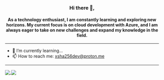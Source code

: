 <dev id="header" align="center">
<H3 align="center">
Hi there 👋,
</H3>
<H4 align="center">
As a technology enthusiast, I am constantly learning and exploring new horizons. My current focus is on cloud development with Azure, and I am always eager to take on new challenges and expand my knowledge in the field.
</H4>
</dev>

<hr size="3" width="100%" color="blue" align="center">

+ 🌱 I’m currently learning...
+ 📫 How to reach me: xsha256dev@proton.me

<hr size="3" width="100%" color="blue" align="center">

<a href="https://github.com/xsha26/github-readme-stats">
  <img align="center" src="https://github-readme-stats.vercel.app/api/top-langs/?username=xsha256&layout=compact&count_private=true&langs_count=8))](https://github.com/xsha256/github-readme-stats" />
</a>
<a href="https://git.io/streak-stats">
  <img align="center" src="https://github-readme-streak-stats.herokuapp.com?user=xsha256&theme=holi-theme" />
</a>




<!-- Comentario:

 <a href="https://github-readme-stats.vercel.app/api?username=xsha256&show_icons=true&theme=radical">
  <img align="center" src="https://github-readme-stats.vercel.app/api?username=xsha256&show_icons=true&&theme=transparent&count_private=true" />
</a>

**xsha256/xsha256** is a ✨ _special_ ✨ repository because its `README.md` (this file) appears on your GitHub profile.

Here are some ideas to get you started:

- 🔭 I’m currently working on ...
- 🌱 I’m currently learning ...
- 👯 I’m looking to collaborate on ...
- 🤔 I’m looking for help with ...
- 💬 Ask me about ...
- 📫 How to reach me: ...
- 😄 Pronouns: ...
- ⚡ Fun fact: ...
-->
